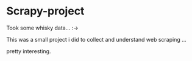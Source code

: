 # Scrapy-project
Took some whisky data... :->


This was a small project i did to collect and understand web scraping ...

pretty interesting.
